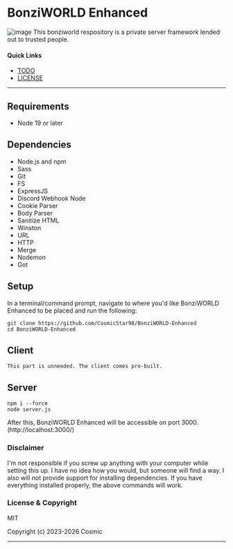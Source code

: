 # BonziWORLD Enhanced
![image](https://user-images.githubusercontent.com/58494315/221331209-ca2d3808-3990-4d8d-8347-c153203e71ee.png "Attribution-NonCommercial CC BY-NC") 
This bonziworld respository is a private server framework lended out to trusted people.

#### Quick Links
- [TODO](TODO.md "Things i need to work on...")
- [LICENSE](LICENSE.md "View this project's license...")

<hr>

## Requirements
- Node 19 or later

## Dependencies
- Node.js and npm
- Sass
- Git
- FS
- ExpressJS
- Discord Webhook Node
- Cookie Parser
- Body Parser
- Sanitize HTML
- Winston
- URL
- HTTP
- Merge
- Nodemon
- Got

## Setup
In a terminal/command prompt, navigate to where you'd like BonziWORLD Enhanced to be placed and run the following:
```
git clone https://github.com/CosmicStar98/BonziWORLD-Enhanced
cd BonziWORLD-Enhanced
```
## Client
```
This part is unneeded. The client comes pre-built.
```
## Server
```
npm i --force
node server.js
```
After this, BonziWORLD Enhanced will be accessible on port 3000. (http://localhost:3000/)

### Disclaimer
I'm not responsible if you screw up anything with your computer while setting this up. I have no idea how you would, but someone will find a way. I also will not provide support for installing dependencies. If you have everything installed properly, the above commands will work.

### License & Copyright
MIT

Copyright (c) 2023-2026 Cosmic


<hr>
